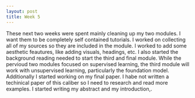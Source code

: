 ```yaml
---
layout: post
title: Week 5
---
```


These next two weeks were spent mainly cleaning up my two modules. I want them to be completely self contained tutorials. I worked on collecting all of my sources so they are included in the module. I worked to add some aesthetic feautures, like adding visuals, headings, etc. I also started the background reading  needed  to start the third and final module. While the pervioud two modules focused on supervised learning, the third module will work with unsupervised learning, particularly the foundation model. Additionally I started working on my final paper. I habe not written a techinical paper of this caliber so I need to research and read more examples. I started writing my abstract and my introduction,.
